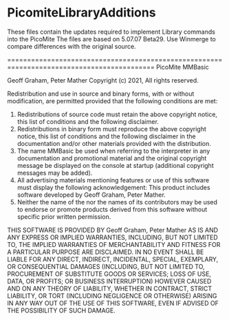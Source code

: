# PicomiteLibraryAdditions
These files contain the updates required to implement Library commands into the PicoMite
The files are based on 5.07.07 Beta29.
Use Winmerge to compare differences with the original source.






















===========================================================================================
PicoMite MMBasic

Geoff Graham, Peter Mather Copyright (c) 2021, All rights reserved.

Redistribution and use in source and binary forms, with or without modification, are permitted provided that the following conditions are met:

   1. Redistributions of source code must retain the above copyright notice, this list of conditions and the following disclaimer.
   2. Redistributions in binary form must reproduce the above copyright notice, this list of conditions and the following disclaimer in the documentation and/or other materials provided with the distribution.
   3. The name MMBasic be used when referring to the interpreter in any documentation and promotional material and the original copyright message be displayed on the console at startup (additional copyright messages may be added).
   4. All advertising materials mentioning features or use of this software must display the following acknowledgement: This product includes software developed by Geoff Graham, Peter Mather.
   5. Neither the name of the nor the names of its contributors may be used to endorse or promote products derived from this software without specific prior written permission.

THIS SOFTWARE IS PROVIDED BY Geoff Graham, Peter Mather AS IS AND ANY EXPRESS OR IMPLIED WARRANTIES, INCLUDING, BUT NOT LIMITED TO, THE IMPLIED WARRANTIES OF MERCHANTABILITY AND FITNESS FOR A PARTICULAR PURPOSE ARE DISCLAIMED. IN NO EVENT SHALL BE LIABLE FOR ANY DIRECT, INDIRECT, INCIDENTAL, SPECIAL, EXEMPLARY, OR CONSEQUENTIAL DAMAGES (INCLUDING, BUT NOT LIMITED TO, PROCUREMENT OF SUBSTITUTE GOODS OR SERVICES; LOSS OF USE, DATA, OR PROFITS; OR BUSINESS INTERRUPTION) HOWEVER CAUSED AND ON ANY THEORY OF LIABILITY, WHETHER IN CONTRACT, STRICT LIABILITY, OR TORT (INCLUDING NEGLIGENCE OR OTHERWISE) ARISING IN ANY WAY OUT OF THE USE OF THIS SOFTWARE, EVEN IF ADVISED OF THE POSSIBILITY OF SUCH DAMAGE.
